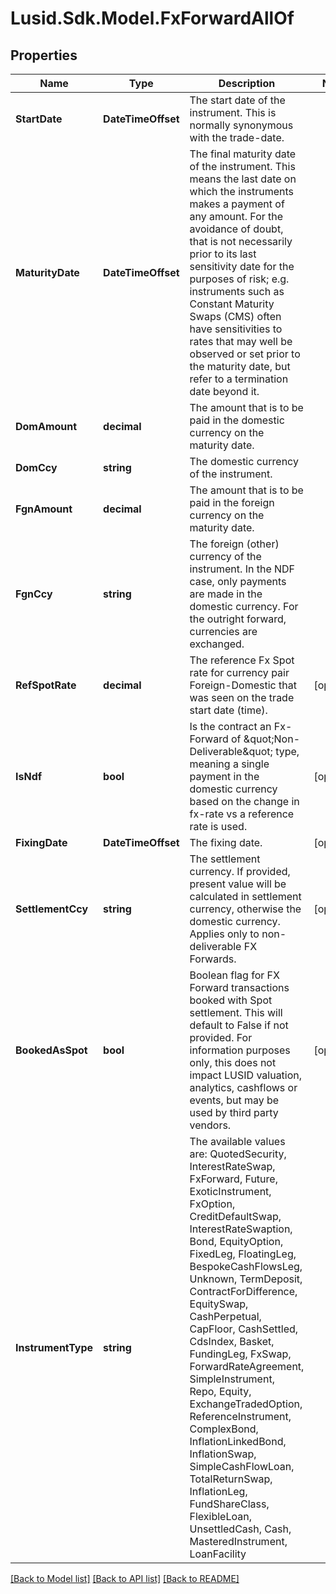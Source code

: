 # Lusid.Sdk.Model.FxForwardAllOf

## Properties

Name | Type | Description | Notes
------------ | ------------- | ------------- | -------------
**StartDate** | **DateTimeOffset** | The start date of the instrument. This is normally synonymous with the trade-date. | 
**MaturityDate** | **DateTimeOffset** | The final maturity date of the instrument. This means the last date on which the instruments makes a payment of any amount.  For the avoidance of doubt, that is not necessarily prior to its last sensitivity date for the purposes of risk; e.g. instruments such as  Constant Maturity Swaps (CMS) often have sensitivities to rates that may well be observed or set prior to the maturity date, but refer to a termination date beyond it. | 
**DomAmount** | **decimal** | The amount that is to be paid in the domestic currency on the maturity date. | 
**DomCcy** | **string** | The domestic currency of the instrument. | 
**FgnAmount** | **decimal** | The amount that is to be paid in the foreign currency on the maturity date. | 
**FgnCcy** | **string** | The foreign (other) currency of the instrument. In the NDF case, only payments are made in the domestic currency.  For the outright forward, currencies are exchanged. | 
**RefSpotRate** | **decimal** | The reference Fx Spot rate for currency pair Foreign-Domestic that was seen on the trade start date (time). | [optional] 
**IsNdf** | **bool** | Is the contract an Fx-Forward of \&quot;Non-Deliverable\&quot; type, meaning a single payment in the domestic currency based on the change in fx-rate vs  a reference rate is used. | [optional] 
**FixingDate** | **DateTimeOffset** | The fixing date. | [optional] 
**SettlementCcy** | **string** | The settlement currency.  If provided, present value will be calculated in settlement currency, otherwise the domestic currency. Applies only to non-deliverable FX Forwards. | [optional] 
**BookedAsSpot** | **bool** | Boolean flag for FX Forward transactions booked with Spot settlement. This will default to False if not provided.  For information purposes only, this does not impact LUSID valuation, analytics, cashflows or events, but may be used by third party vendors. | [optional] 
**InstrumentType** | **string** | The available values are: QuotedSecurity, InterestRateSwap, FxForward, Future, ExoticInstrument, FxOption, CreditDefaultSwap, InterestRateSwaption, Bond, EquityOption, FixedLeg, FloatingLeg, BespokeCashFlowsLeg, Unknown, TermDeposit, ContractForDifference, EquitySwap, CashPerpetual, CapFloor, CashSettled, CdsIndex, Basket, FundingLeg, FxSwap, ForwardRateAgreement, SimpleInstrument, Repo, Equity, ExchangeTradedOption, ReferenceInstrument, ComplexBond, InflationLinkedBond, InflationSwap, SimpleCashFlowLoan, TotalReturnSwap, InflationLeg, FundShareClass, FlexibleLoan, UnsettledCash, Cash, MasteredInstrument, LoanFacility | 

[[Back to Model list]](../README.md#documentation-for-models) [[Back to API list]](../README.md#documentation-for-api-endpoints) [[Back to README]](../README.md)

